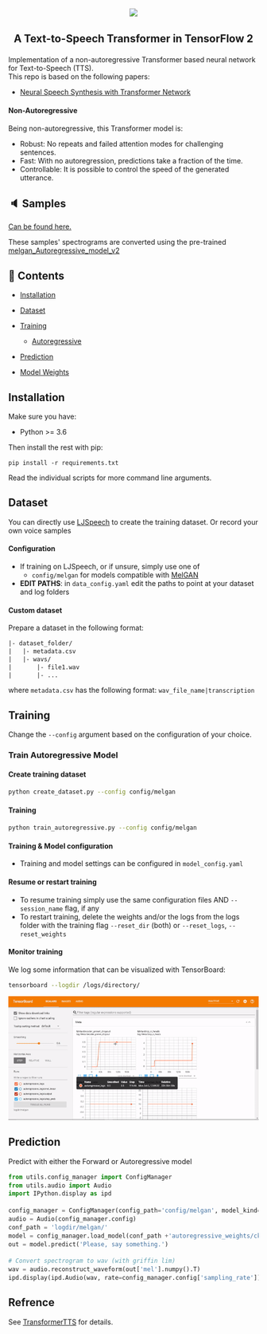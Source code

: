 <p align="center">
    <br>
    <img src="https://raw.githubusercontent.com/as-ideas/TransformerTTS/master/docs/transformer_logo.png" width="400"/>
    <br>
</p>

<h2 align="center">
<p>A Text-to-Speech Transformer in TensorFlow 2</p>
</h2>

Implementation of a non-autoregressive Transformer based neural network for Text-to-Speech (TTS). <br>
This repo is based on the following papers:
- [Neural Speech Synthesis with Transformer Network](https://arxiv.org/abs/1809.08895)



#### Non-Autoregressive
Being non-autoregressive, this Transformer model is:
- Robust: No repeats and failed attention modes for challenging sentences.
- Fast: With no autoregression, predictions take a fraction of the time.
- Controllable: It is possible to control the speed of the generated utterance.

## 🔈 Samples

[Can be found here.](https://drive.google.com/drive/folders/1hhqgRnuYhU4LS6PBsyMhEgLVN6Taa8_R)

These samples' spectrograms are converted using the pre-trained [melgan_Autoregressive_model_v2](https://public-asai-dl-models.s3.eu-central-1.amazonaws.com/TransformerTTS/ljspeech_melgan_autoregressive_transformer.zip) <br>


## 📖 Contents
- [Installation](#installation)
- [Dataset](#dataset)
- [Training](#training)
    - [Autoregressive](#train-autoregressive-model)
   
- [Prediction](#prediction)
- [Model Weights](#model_weights)

## Installation

Make sure you have:

* Python >= 3.6


Then install the rest with pip:
```
pip install -r requirements.txt
```

Read the individual scripts for more command line arguments.

## Dataset
You can directly use [LJSpeech](https://keithito.com/LJ-Speech-Dataset/) to create the training dataset.
Or record your own voice samples

#### Configuration
* If training on LJSpeech, or if unsure, simply use one of 
    * ```config/melgan``` for models compatible with [MelGAN](https://github.com/seungwonpark/melgan) 
* **EDIT PATHS**: in `data_config.yaml` edit the paths to point at your dataset and log folders

#### Custom dataset
Prepare a dataset in the following format:
```
|- dataset_folder/
|   |- metadata.csv
|   |- wavs/
|       |- file1.wav
|       |- ...
```
where `metadata.csv` has the following format:
``` wav_file_name|transcription ```

## Training
Change the ```--config``` argument based on the configuration of your choice.
### Train Autoregressive Model
#### Create training dataset
```bash
python create_dataset.py --config config/melgan
```
#### Training
```bash
python train_autoregressive.py --config config/melgan
```

#### Training & Model configuration
- Training and model settings can be configured in `model_config.yaml`

#### Resume or restart training
- To resume training simply use the same configuration files AND `--session_name` flag, if any
- To restart training, delete the weights and/or the logs from the logs folder with the training flag `--reset_dir` (both) or `--reset_logs`, `--reset_weights`

#### Monitor training
We log some information that can be visualized with TensorBoard:
```bash
tensorboard --logdir /logs/directory/
```

![Tensorboard Demo](https://github.com/44himanshu44/Neural-speech-synthesis/blob/master/docs/tensorboard.gif)

## Prediction
Predict with either the Forward or Autoregressive model
```python
from utils.config_manager import ConfigManager
from utils.audio import Audio
import IPython.display as ipd

config_manager = ConfigManager(config_path='config/melgan', model_kind='autoregressive', session_name = None)
audio = Audio(config_manager.config)
conf_path = 'logdir/melgan/'
model = config_manager.load_model(conf_path +'autoregressive_weights/ckpt-18')
out = model.predict('Please, say something.')

# Convert spectrogram to wav (with griffin lim)
wav = audio.reconstruct_waveform(out['mel'].numpy().T)
ipd.display(ipd.Audio(wav, rate=config_manager.config['sampling_rate']))
```


## Refrence
See [TransformerTTS](https://github.com/as-ideas/TransformerTTS) for details.
